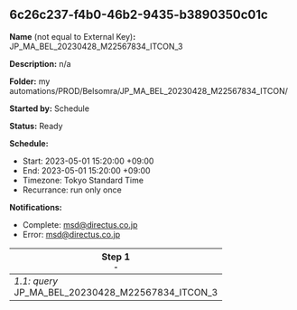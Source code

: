 ## 6c26c237-f4b0-46b2-9435-b3890350c01c

**Name** (not equal to External Key)**:** JP_MA_BEL_20230428_M22567834_ITCON_3

**Description:** n/a

**Folder:** my automations/PROD/Belsomra/JP_MA_BEL_20230428_M22567834_ITCON/

**Started by:** Schedule

**Status:** Ready

**Schedule:**

* Start: 2023-05-01 15:20:00 +09:00
* End: 2023-05-01 15:20:00 +09:00
* Timezone: Tokyo Standard Time
* Recurrance: run only once

**Notifications:**

* Complete: msd@directus.co.jp
* Error: msd@directus.co.jp

| Step 1<br>_<small>-</small>_ |
| --- |
| _1.1: query_<br>JP_MA_BEL_20230428_M22567834_ITCON_3 |
